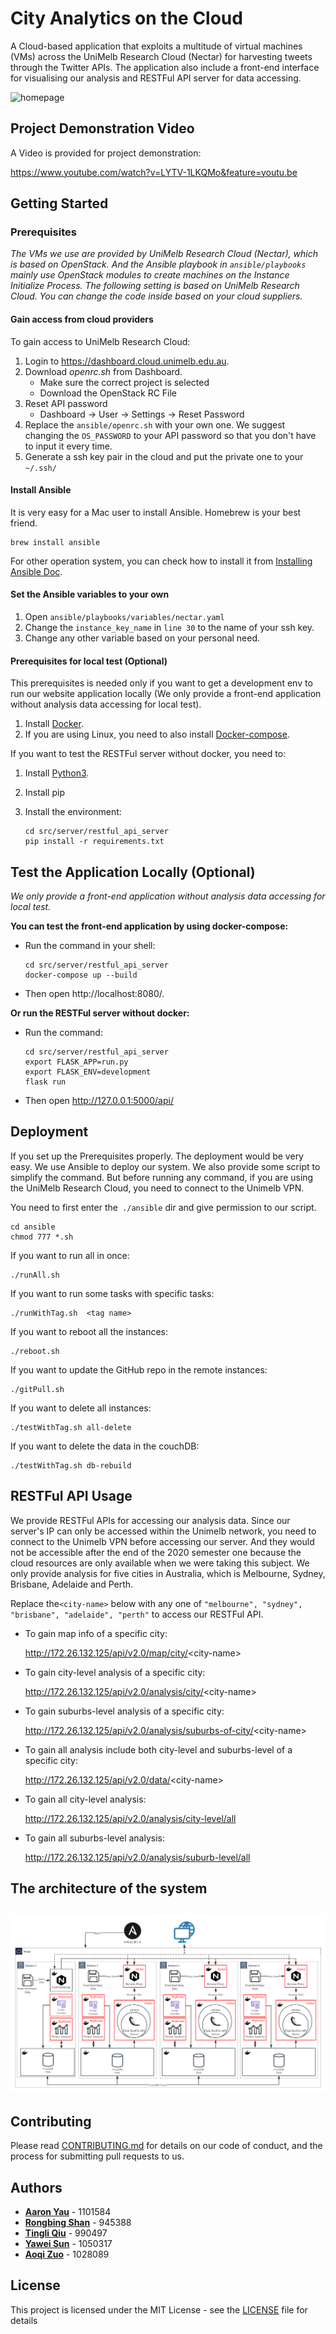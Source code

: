 # City Analytics on the Cloud

A Cloud-based application that exploits a multitude of virtual machines (VMs) across the UniMelb Research Cloud (Nectar) for harvesting tweets through the Twitter APIs. The application also include a front-end interface for visualising our analysis and RESTFul API server for data accessing.

![homepage](img/homepage.png)



##   Project Demonstration Video

A Video is provided for project demonstration:

https://www.youtube.com/watch?v=LYTV-1LKQMo&feature=youtu.be

## Getting Started

### Prerequisites

*The VMs we use are provided by UniMelb Research Cloud (Nectar), which is based on OpenStack. And the Ansible playbook in `ansible/playbooks` mainly use OpenStack modules to create machines on the Instance Initialize Process. The following setting is based on UniMelb Research Cloud. You can change the code inside based on your cloud suppliers.*

#### Gain access from cloud providers

To gain access to UniMelb Research Cloud:

1. Login to https://dashboard.cloud.unimelb.edu.au. 
2. Download *openrc.sh* from Dashboard.
   * Make sure the correct project is selected
   * Download the OpenStack RC File
3. Reset API password
   * Dashboard -> User -> Settings -> Reset Password
4. Replace the `ansible/openrc.sh` with your own one. We suggest changing the `OS_PASSWORD` to your API password so that you don't have to input it every time.
5. Generate a ssh key pair in the cloud and put the private one to your `~/.ssh/`

#### Install Ansible

It is very easy for a Mac user to install Ansible. Homebrew is your best friend.

```
brew install ansible
```

For other operation system, you can check how to install it from [Installing Ansible Doc](https://docs.ansible.com/ansible/latest/installation_guide/intro_installation.html).

#### Set the Ansible variables to your own

1. Open `ansible/playbooks/variables/nectar.yaml` 
2. Change the `instance_key_name` in `line 30` to the name of your ssh key.
3. Change any other variable based on your personal need.

#### Prerequisites for local test (Optional)

This prerequisites is needed only if you want to get a development env to run our website application locally (We only provide a front-end application without analysis data accessing for local test). 

1. Install [Docker](https://docs.docker.com/get-docker/).
2. If you are using Linux, you need to also install [Docker-compose](https://docs.docker.com/compose/install/).

If you want to test the RESTFul server without docker, you need to:

1. Install [Python3](https://www.python.org/downloads/).

2. Install pip

3. Install the environment:

   ```shell
   cd src/server/restful_api_server
   pip install -r requirements.txt
   ```

## Test the Application Locally (Optional)

*We only provide a front-end application without analysis data accessing for local test.*

**You can test the front-end application by using docker-compose:**

* Run the command in your shell:

  ```shell
  cd src/server/restful_api_server
  docker-compose up --build
  ```

* Then open http://localhost:8080/.

**Or run the RESTFul server without docker:**

* Run the command:

  ```shell
  cd src/server/restful_api_server
  export FLASK_APP=run.py
  export FLASK_ENV=development
  flask run
  ```

* Then open http://127.0.0.1:5000/api/

## Deployment

If you set up the Prerequisites properly. The deployment would be very easy. We use Ansible to deploy our system. We also provide some script to simplify the command. But before running any command, if you are using the UniMelb Research Cloud, you need to connect to the Unimelb VPN.

You need to first enter the` ./ansible` dir and give permission to our script.

```
cd ansible
chmod 777 *.sh
```

If you want to run all in once:

```
./runAll.sh
```

If you want to run some tasks with specific tasks:

```
./runWithTag.sh  <tag name>
```

If you want to reboot all the instances:

```
./reboot.sh
```

If you want to update the GitHub repo in the remote instances:

```
./gitPull.sh
```

If you want to delete all instances:

```
./testWithTag.sh all-delete
```

If you want to delete the data in the couchDB:

```
./testWithTag.sh db-rebuild
```

## RESTFul API Usage

We provide RESTFul APIs for accessing our analysis data. Since our server's IP can only be accessed within the Unimelb network, you need to connect to the Unimelb VPN before accessing our server. And they would not be accessible after the end of the 2020 semester one because the cloud resources are only available when we were taking this subject. We only provide analysis for five cities in Australia, which is Melbourne, Sydney, Brisbane, Adelaide and Perth.

Replace the`<city-name>` below with any one of `"melbourne", "sydney", "brisbane", "adelaide", "perth"` to access our RESTFul API.

* To gain map info of a specific city:

  http://172.26.132.125/api/v2.0/map/city/<city-name\>

* To gain city-level analysis of a specific city:

  http://172.26.132.125/api/v2.0/analysis/city/<city-name\>

* To gain suburbs-level analysis of a specific city:

  http://172.26.132.125/api/v2.0/analysis/suburbs-of-city/<city-name\>

* To gain all analysis include both city-level and suburbs-level of a specific city:

  http://172.26.132.125/api/v2.0/data/<city-name\>

* To gain all city-level analysis:

  http://172.26.132.125/api/v2.0/analysis/city-level/all

* To gain all suburbs-level analysis:

  http://172.26.132.125/api/v2.0/analysis/suburb-level/all



## The architecture of the system

## ![architecture](img/architecture.png)

## Contributing

Please read [CONTRIBUTING.md](https://gist.github.com/PurpleBooth/b24679402957c63ec426) for details on our code of conduct, and the process for submitting pull requests to us.

## Authors

* [**Aaron Yau**](https://github.com/mgsweet) - 1101584  
* [**Rongbing Shan**](https://github.com/ShanRB) - 945388
* [**Tingli Qiu**](https://github.com/qiutingli) - 990497 
* [**Yawei Sun**](https://github.com/MarcoQQ) - 1050317  
* [**Aoqi Zuo**](https://github.com/aoqiz) - 1028089 

## License

This project is licensed under the MIT License - see the [LICENSE](LICENSE) file for details
